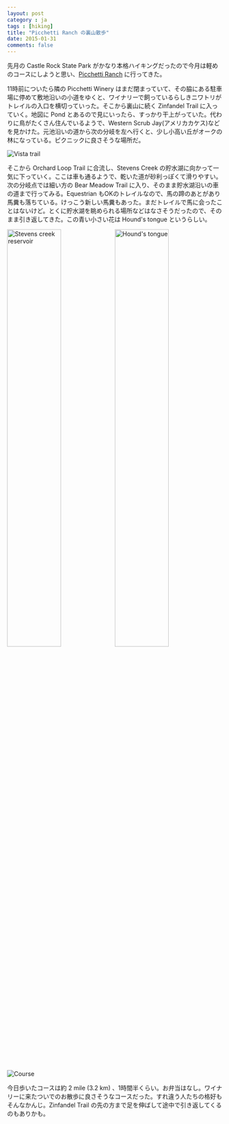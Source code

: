 ```yaml
---
layout: post
category : ja
tags : [hiking]
title: "Picchetti Ranch の裏山散歩"
date: 2015-01-31
comments: false
---
```


先月の Castle Rock State Park がかなり本格ハイキングだったので今月は軽めのコースにしようと思い、[Picchetti Ranch](http://www.openspace.org/preserves/pr_picchetti.asp) に行ってきた。

11時前についたら隣の Picchetti Winery はまだ閉まっていて、その脇にある駐車場に停めて敷地沿いの小道をゆくと、ワイナリーで飼っているらしきニワトリがトレイルの入口を横切っていった。そこから裏山に続く Zinfandel Trail に入っていく。地図に Pond とあるので見にいったら、すっかり干上がっていた。代わりに鳥がたくさん住んでいるようで、Western Scrub Jay(アメリカカケス)などを見かけた。元池沿いの道から次の分岐を左へ行くと、少し小高い丘がオークの林になっている。ピクニックに良さそうな場所だ。

![Vista trail](https://lh4.googleusercontent.com/-s9InVhdQp60/VPvc6SjTFzI/AAAAAAACmpM/d4mXry4P6qw/w1200-h800-no/DSC04309.JPG)

そこから Orchard Loop Trail に合流し、Stevens Creek の貯水湖に向かって一気に下っていく。ここは車も通るようで、乾いた道が砂利っぽくて滑りやすい。次の分岐点では細い方の Bear Meadow Trail に入り、そのまま貯水湖沿いの車の道まで行ってみる。Equestrian もOKのトレイルなので、馬の蹄のあとがあり馬糞も落ちている。けっこう新しい馬糞もあった。まだトレイルで馬に会ったことはないけど。とくに貯水湖を眺められる場所などはなさそうだったので、そのまま引き返してきた。この青い小さい花は Hound's tongue というらしい。

<div><img src="https://lh3.googleusercontent.com/-oLJee3Z4v64/VPvc6W_Wt3I/AAAAAAACmpM/eLKV7PrUv48/w1200-h800-no/DSC04330.JPG" alt="Stevens creek reservoir" width="50%"><img src="https://lh4.googleusercontent.com/-L_8m02ejdI8/VPvc6TbTPFI/AAAAAAACmpM/IDjimnYxHuQ/w1200-h800-no/DSC04324.JPG" alt="Hound's tongue" width="50%"></div>

![Course](https://lh3.googleusercontent.com/-kPAP0tUX4vs/VP0RI3Z-sPI/AAAAAAACm50/cuD-g3bbyFA/w1200-h800-no/DSC05004.JPG)

今日歩いたコースは約 2 mile (3.2 km) 、1時間半くらい。お弁当はなし。ワイナリーに来たついでのお散歩に良さそうなコースだった。すれ違う人たちの格好もそんなかんじ。Zinfandel Trail の先の方まで足を伸ばして途中で引き返してくるのもありかも。